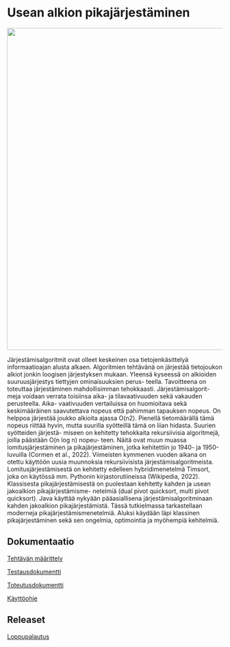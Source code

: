 # Usean alkion pikajärjestäminen

<img src="dokumentaatio/png/ruutukartta.png" width="750">

Järjestämisalgoritmit ovat olleet keskeinen osa tietojenkäsittelyä informaatioajan alusta alkaen. Algoritmien tehtävänä on järjestää tietojoukon alkiot jonkin loogisen järjestyksen mukaan. Yleensä kyseessä on alkioiden suuruusjärjestys tiettyjen ominaisuuksien perus- teella.
Tavoitteena on toteuttaa järjestäminen mahdollisimman tehokkaasti. Järjestämisalgorit- meja voidaan verrata toisiinsa aika- ja tilavaativuuden sekä vakauden perusteella. Aika- vaativuuden vertailuissa on huomioitava sekä keskimääräinen saavutettava nopeus että pahimman tapauksen nopeus.
On helppoa järjestää joukko alkioita ajassa O(n2). Pienellä tietomäärällä tämä nopeus riittää hyvin, mutta suurilla syötteillä tämä on liian hidasta. Suurien syötteiden järjestä- miseen on kehitetty tehokkaita rekursiivisia algoritmejä, joilla päästään O(n log n) nopeu- teen. Näitä ovat muun muassa lomitusjärjestäminen ja pikajärjestäminen, jotka kehitettiin jo 1940- ja 1950-luvuilla (Cormen et al., 2022).
Viimeisten kymmenen vuoden aikana on otettu käyttöön uusia muunnoksia rekursiivisista järjestämisalgoritmeista. Lomitusjärjestämisestä on kehitetty edelleen hybridimenetelmä Timsort, joka on käytössä mm. Pythonin kirjastorutiineissa (Wikipedia, 2022). Klassisesta pikajärjestämisestä on puolestaan kehitetty kahden ja usean jakoalkion pikajärjestämisme- netelmiä (dual pivot quicksort, multi pivot quicksort). Java käyttää nykyään pääasiallisena järjestämisalgoritminaan kahden jakoalkion pikajärjestämistä.
Tässä tutkielmassa tarkastellaan moderneja pikajärjestämismenetelmiä. Aluksi käydään läpi klassinen pikajärjestäminen sekä sen ongelmia, optimointia ja myöhempiä kehitelmiä. 

## Dokumentaatio

[Tehtävän määrittely](https://github.com/lautanal/tiralabra/blob/master/dokumentaatio/maarittelydokumentti.md)

[Testausdokumentti](https://github.com/lautanal/tiralabra/blob/master/dokumentaatio/testausdokumentti.md)

[Toteutusdokumentti](https://github.com/lautanal/tiralabra/blob/master/dokumentaatio/toteutusdokumentti.md)

[Käyttöohje](https://github.com/lautanal/tiralabra/blob/master/dokumentaatio/kayttoohje.md)

## Releaset

[Loppupalautus](https://github.com/lautanal/tiralabra/releases/tag/Final)

